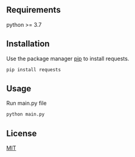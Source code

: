 ## Requirements

python >= 3.7

## Installation

Use the package manager [pip](https://pip.pypa.io/en/stable/) to install requests.

```bash
pip install requests
```

## Usage

Run main.py file

```bash
python main.py
```

## License

[MIT](https://choosealicense.com/licenses/mit/)
